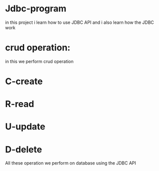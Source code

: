 # Jdbc-program
in this project i learn how  to use JDBC API and i also learn how the JDBC work

# crud operation:
in this  we perform crud operation

 # C-create
# R-read
# U-update
# D-delete

All these operation we perform on database using the JDBC API

